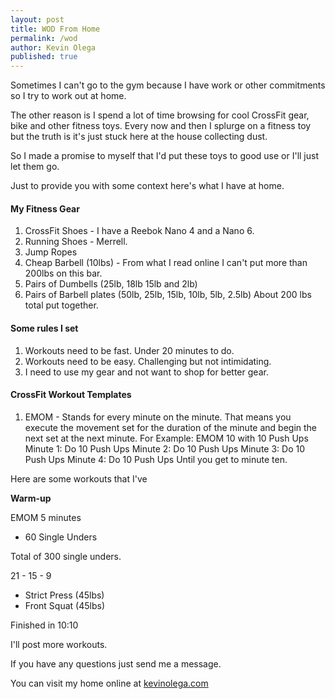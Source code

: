 ```yaml
---
layout: post
title: WOD From Home
permalink: /wod
author: Kevin Olega
published: true
---
```


Sometimes I can't go to the gym because I have work or other commitments so I try to work out at home.

The other reason is I spend a lot of time browsing for cool CrossFit gear, bike and other fitness toys. Every now and then I splurge on a fitness toy but the truth is it's just stuck here at the house collecting dust.

So I made a promise to myself that I'd put these toys to good use or I'll just let them go.

Just to provide you with some context here's what I have at home.

#### My Fitness Gear

1. CrossFit Shoes - I have a Reebok Nano 4 and a Nano 6.
2. Running Shoes - Merrell.
3. Jump Ropes
3. Cheap Barbell (10lbs) - From what I read online I can't put more than 200lbs on this bar.
4. Pairs of Dumbells (25lb, 18lb 15lb and 2lb)
5. Pairs of Barbell plates (50lb, 25lb, 15lb, 10lb, 5lb, 2.5lb) About 200 lbs total put together. 

#### Some rules I set

1. Workouts need to be fast. Under 20 minutes to do.
2. Workouts need to be easy. Challenging but not intimidating.
3. I need to use my gear and not want to shop for better gear.

#### CrossFit Workout Templates

1. EMOM - Stands for every minute on the minute. That means you execute the movement set for the duration of the minute and begin the next set at the next minute. 
For Example: EMOM 10 with 10 Push Ups
Minute 1: Do 10 Push Ups
Minute 2: Do 10 Push Ups
Minute 3: Do 10 Push Ups
Minute 4: Do 10 Push Ups
Until you get to minute ten.

Here are some workouts that I've

**Warm-up**

EMOM 5 minutes

- 60 Single Unders

Total of 300 single unders.

21 - 15 - 9
- Strict Press (45lbs)
- Front Squat (45lbs)

Finished in 10:10

I'll post more workouts.

If you have any questions just send me a message.

You can visit my home online at [kevinolega.com](http://kevinolega.com)
